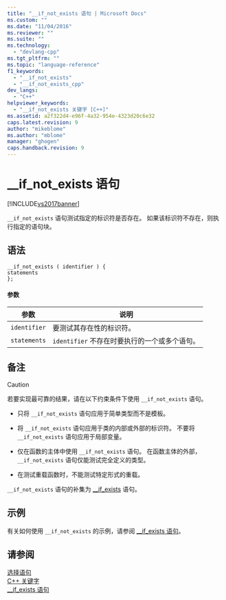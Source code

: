 ```yaml
---
title: "__if_not_exists 语句 | Microsoft Docs"
ms.custom: ""
ms.date: "11/04/2016"
ms.reviewer: ""
ms.suite: ""
ms.technology: 
  - "devlang-cpp"
ms.tgt_pltfrm: ""
ms.topic: "language-reference"
f1_keywords: 
  - "__if_not_exists"
  - "__if_not_exists_cpp"
dev_langs: 
  - "C++"
helpviewer_keywords: 
  - "__if_not_exists 关键字 [C++]"
ms.assetid: a2f322d4-e96f-4a32-954e-4323d20c6e32
caps.latest.revision: 9
author: "mikeblome"
ms.author: "mblome"
manager: "ghogen"
caps.handback.revision: 9
---
```

# __if_not_exists 语句
[!INCLUDE[vs2017banner](../assembler/inline/includes/vs2017banner.md)]

`__if_not_exists` 语句测试指定的标识符是否存在。  如果该标识符不存在，则执行指定的语句块。  
  
## 语法  
  
```  
__if_not_exists ( identifier ) {   
statements  
};  
```  
  
#### 参数  
  
|参数|说明|  
|--------|--------|  
|`identifier`|要测试其存在性的标识符。|  
|`statements`|`identifier` 不存在时要执行的一个或多个语句。|  
  
## 备注  
  
> [!CAUTION]
>  若要实现最可靠的结果，请在以下约束条件下使用 `__if_not_exists` 语句。  
  
-   只将 `__if_not_exists` 语句应用于简单类型而不是模板。  
  
-   将 `__if_not_exists` 语句应用于类的内部或外部的标识符。  不要将 `__if_not_exists` 语句应用于局部变量。  
  
-   仅在函数的主体中使用 `__if_not_exists` 语句。  在函数主体的外部，`__if_not_exists` 语句仅能测试完全定义的类型。  
  
-   在测试重载函数时，不能测试特定形式的重载。  
  
 `__if_not_exists` 语句的补集为 [\_\_if\_exists](../cpp/if-exists-statement.md) 语句。  
  
## 示例  
 有关如何使用 `__if_not_exists` 的示例，请参阅 [\_\_if\_exists 语句](../cpp/if-exists-statement.md)。  
  
## 请参阅  
 [选择语句](../cpp/selection-statements-cpp.md)   
 [C\+\+ 关键字](../cpp/keywords-cpp.md)   
 [\_\_if\_exists 语句](../cpp/if-exists-statement.md)